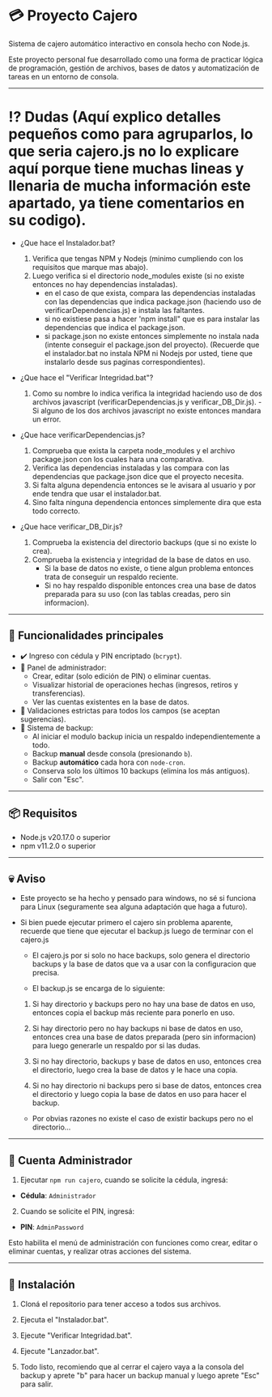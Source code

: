 # 💳 Proyecto Cajero

Sistema de cajero automático interactivo en consola hecho con Node.js.

Este proyecto personal fue desarrollado como una forma de practicar lógica de programación, gestión de archivos, bases de datos y automatización de tareas en un entorno de consola.

---
# ⁉️ Dudas (Aquí explico detalles pequeños como para agruparlos, lo que seria cajero.js no lo explicare aquí porque tiene muchas lineas y llenaria de mucha información este apartado, ya tiene comentarios en su codigo).

- ¿Que hace el Instalador.bat?
  1. Verifica que tengas NPM y Nodejs (minimo cumpliendo con los requisitos que marque mas abajo).
  2. Luego verifica si el directorio node_modules existe (si no existe entonces no hay dependencias instaladas).
     - en el caso de que exista, compara las dependencias instaladas con las dependencias que indica package.json (haciendo uso de verificarDependencias.js) e instala las faltantes.
     - si no existiese pasa a hacer 'npm install" que es para instalar las dependencias que indica el package.json.
     - si package.json no existe entonces simplemente no instala nada (intente conseguir el package.json del proyecto).
  (Recuerde que el instalador.bat no instala NPM ni Nodejs por usted, tiene que instalarlo desde sus paginas correspondientes).

- ¿Que hace el "Verificar Integridad.bat"?
  1. Como su nombre lo indica verifica la integridad haciendo uso de dos archivos javascript (verificarDependencias.js y verificar_DB_Dir.js).
     -Si alguno de los dos archivos javascript no existe entonces mandara un error.

- ¿Que hace verificarDependencias.js?
  1. Comprueba que exista la carpeta node_modules y el archivo package.json con los cuales hara una comparativa.
  2. Verifica las dependencias instaladas y las compara con las dependencias que package.json dice que el proyecto necesita.
  3. Si falta alguna dependencia entonces se le avisara al usuario y por ende tendra que usar el instalador.bat.
  4. Sino falta ninguna dependencia entonces simplemente dira que esta todo correcto.

- ¿Que hace verificar_DB_Dir.js?
  1. Comprueba la existencia del directorio backups (que si no existe lo crea).
  2. Comprueba la existencia y integridad de la base de datos en uso.
     - Si la base de datos no existe, o tiene algun problema entonces trata de conseguir un respaldo reciente.
     - Si no hay respaldo disponible entonces crea una base de datos preparada para su uso (con las tablas creadas, pero sin informacion).
---

## 🚀 Funcionalidades principales

- ✔️ Ingreso con cédula y PIN encriptado (`bcrypt`).
- 🏦 Panel de administrador:
  - Crear, editar (solo edición de PIN) o eliminar cuentas.
  - Visualizar historial de operaciones hechas (ingresos, retiros y transferencias).
  - Ver las cuentas existentes en la base de datos.
- 🧪 Validaciones estrictas para todos los campos (se aceptan sugerencias).
- 💾 Sistema de backup:
  - Al iniciar el modulo backup inicia un respaldo independientemente a todo.
  - Backup **manual** desde consola (presionando `b`).
  - Backup **automático** cada hora con `node-cron`.
  - Conserva solo los últimos 10 backups (elimina los más antiguos).
  - Salir con "Esc".

---

## 📦 Requisitos

- Node.js v20.17.0 o superior  
- npm v11.2.0 o superior

---

## 💀 Aviso

- Este proyecto se ha hecho y pensado para windows, no sé si funciona para Linux (seguramente sea alguna adaptación que haga a futuro).

- Si bien puede ejecutar primero el cajero sin problema aparente, recuerde que tiene que ejecutar el backup.js luego de terminar con el cajero.js

  - El cajero.js por si solo no hace backups, solo genera el directorio backups y la base de datos que va a usar con la configuracion que precisa.

  - El backup.js se encarga de lo siguiente:
  
  1. Si hay directorio y backups pero no hay una base de datos en uso, entonces copia el backup más reciente para ponerlo en uso.
  
  2. Si hay directorio pero no hay backups ni base de datos en uso, entonces crea una base de datos preparada (pero sin informacion) para luego generarle un respaldo por si las dudas.

  3. Si no hay directorio, backups y base de datos en uso, entonces crea el directorio, luego crea la base de datos y le hace una copia.

  4. Si no hay directorio ni backups pero si base de datos, entonces crea el directorio y luego copia la base de datos en uso para hacer el backup.

  - Por obvias razones no existe el caso de existir backups pero no el directorio...

---

## 🔐 Cuenta Administrador

1. Ejecutar `npm run cajero`, cuando se solicite la cédula, ingresá:
  - **Cédula**: `Administrador`

2. Cuando se solicite el PIN, ingresá:
  - **PIN**: `AdminPassword`

Esto habilita el menú de administración con funciones como crear, editar o eliminar cuentas, y realizar otras acciones del sistema.

---

## 📂 Instalación

1. Cloná el repositorio para tener acceso a todos sus archivos.

2. Ejecuta el "Instalador.bat".

3. Ejecute "Verificar Integridad.bat".

4. Ejecute "Lanzador.bat".

5. Todo listo, recomiendo que al cerrar el cajero vaya a la consola del backup y aprete "b" para hacer un backup manual y luego aprete "Esc" para salir.
